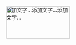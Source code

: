 <div style="position: relative; width: 170px; height: 89px;">
<img src="loading.gif" width="170" height="89" alt="">
<span style="position: absolute; top: 0; left: 0;">添加文字...添加文字...添加文字...</span>
</div> 
